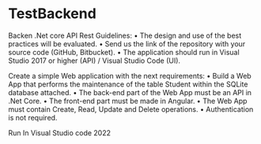 # TestBackend
Backen .Net core API Rest
Guidelines: 
• The design and use of the best practices will be evaluated. 
• Send us the link of the repository with your source code (GitHub, Bitbucket). 
• The application should run in Visual Studio 2017 or higher (API) / Visual Studio Code (UI). 

Create a simple Web application with the next requirements: 
• Build a Web App that performs the maintenance of the table Student within the SQLite database attached.
• The back-end part of the Web App must be an API in .Net Core.
• The front-end part must be made in Angular. 
• The Web App must contain Create, Read, Update and Delete operations. 
• Authentication is not required.

Run In Visual Studio code 2022
